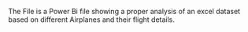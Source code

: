 The File is a Power Bi file showing a proper analysis of an excel dataset based on different Airplanes and their flight details.
